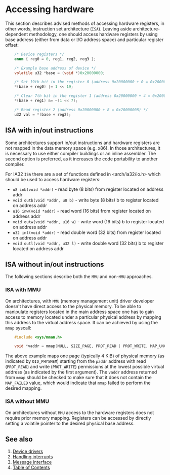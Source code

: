 # Accessing hardware

This section describes advised methods of accessing hardware registers, in other words, instruction set architecture (`ISA`). Leaving aside architecture-dependent methodology, one should access hardware registers by using base address (either from data or I/O address space) and particular register offset:

````C
    /* Device registers */
    enum { reg0 = 0, reg1, reg2, reg3 };

    /* Example base address of device */
    volatile u32 *base = (void *)0x20000000;

    /* Set 19th bit in the register 0 (address 0x20000000 + 0 = 0x20000000) */
    *(base + reg0) |= 1 << 19;

    /* Clear 7th bit in the register 1 (address 0x20000000 + 4 = 0x20000004 */
    *(base + reg1) &= ~(1 << 7);

    /* Read register 2 (address 0x20000000 + 8 = 0x20000008) */
    u32 val = *(base + reg2);
````

## ISA with in/out instructions

Some architectures support in/out instructions and hardware registers are not mapped in the data memory space (e.g. x86). In those architectures, it is necessary to use either compiler buildings or an inline assembler. The second option is preferred, as it increases the code portability to another compiler.

For IA32 `ISA` there are a set of functions defined in <arch/ia32/io.h> which should be used to access hardware registers:

* `u8 inb(void *addr)` - read byte (8 bits) from register located on address addr
* `void outb(void *addr, u8 b)` - write byte (8 bits) b to register located on address addr
* `u16 inw(void *addr)` - read word (16 bits) from register located on address addr
* `void outw(void *addr, u16 w)` - write word (16 bits) b to register located on address addr
* `u32 inl(void *addr)` - read double word (32 bits) from register located on address addr
* `void outl(void *addr, u32 l)` - write double word (32 bits) b to register located on address addr

## ISA without in/out instructions

The following sections describe both the `MMU` and non-`MMU` approaches.

### ISA with MMU

On architectures, with `MMU` (memory management unit) driver developer doesn't have direct access to the physical memory. To be able to manipulate registers located in the main address space one has to gain access to memory located under a particular physical address by mapping this address to the virtual address space. It can be achieved by using the `mmap` syscall:

```c
    #include <sys/mman.h>

    void *vaddr = mmap(NULL, SIZE_PAGE, PROT_READ | PROT_WRITE, MAP_UNCACHED, OID_PHYSMEM, paddr);
```

The above example maps one page (typically 4 KiB) of physical memory (as indicated by `OID_PHYSMEM`) starting from the `paddr` address with read (`PROT_READ`) and write (`PROT_WRITE`) permissions at the lowest possible virtual address (as indicated by the first argument). The `vaddr` address returned from `mmap` should be checked to make sure that it does not contain the `MAP_FAILED` value, which would indicate that `mmap` failed to perform the desired mapping.


### ISA without MMU

On architectures without `MMU` access to the hardware registers does not require prior memory mapping. Registers can be accessed by directly setting a volatile pointer to the desired physical base address.

## See also

1. [Device drivers](README.md)
2. [Handling interrupts](interrupts.md)
3. [Message interface](interface.md)
4. [Table of Contents](../README.md)